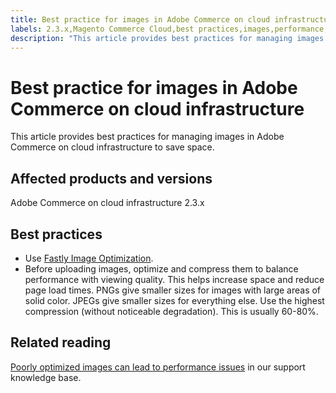 ```yaml
---
title: Best practice for images in Adobe Commerce on cloud infrastructure
labels: 2.3.x,Magento Commerce Cloud,best practices,images,performance,space,Fastly,Magento,Adobe Commerce,cloud infrastructure
description: "This article provides best practices for managing images in Adobe Commerce on cloud infrastructure to save space."
---
```


# Best practice for images in Adobe Commerce on cloud infrastructure

This article provides best practices for managing images in Adobe Commerce on cloud infrastructure to save space.

## Affected products and versions

Adobe Commerce on cloud infrastructure 2.3.x

## Best practices

* Use [Fastly Image Optimization](https://devdocs.magento.com/guides/v2.3/cloud/cdn/fastly-image-optimization.html).
* Before uploading images, optimize and compress them to balance performance with viewing quality. This helps increase space and reduce page load times. PNGs give smaller sizes for images with large areas of solid color. JPEGs give smaller sizes for everything else. Use the highest compression (without noticeable degradation). This is usually 60-80%.

## Related reading

[Poorly optimized images can lead to performance issues](https://support.magento.com/hc/en-us/articles/360034626052) in our support knowledge base.